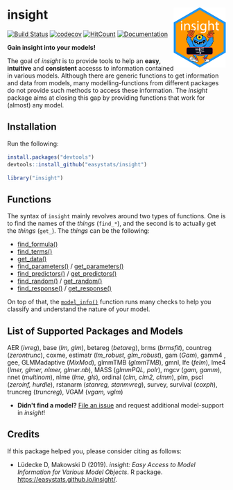 # insight <img src='man/figures/logo.png' align="right" height="139" />

[![Build Status](https://travis-ci.org/easystats/insight.svg?branch=master)](https://travis-ci.org/easystats/insight)
[![codecov](https://codecov.io/gh/easystats/insight/branch/master/graph/badge.svg)](https://codecov.io/gh/easystats/insight)
[![HitCount](http://hits.dwyl.io/easystats/insight.svg)](http://hits.dwyl.io/easystats/insight) [![Documentation](https://img.shields.io/badge/documentation-insight-orange.svg?colorB=E91E63)](https://easystats.github.io/insight/)


**Gain insight into your models!**

The goal of *insight* is to provide tools to help an **easy**, **intuitive** and **consistent** accesss to information contained in various models. Although there are generic functions to get information and data from models, many modelling-functions from different packages do not provide such methods to access these information. The *insight* package aims at closing this gap by providing functions that work for (almost) any model.
  

## Installation

Run the following:

```r
install.packages("devtools")
devtools::install_github("easystats/insight")
```

```r
library("insight")
```


## Functions

The syntax of `insight` mainly revolves around two types of functions. One is to find the names of the *things* (`find_*`), and the second is to actually get the *things* (`get_`). The *things* can be the following:

- [find_formula()](https://easystats.github.io/insight/reference/find_formula.html)
- [find_terms()](https://easystats.github.io/insight/reference/find_terms.html)
- [get_data()](https://easystats.github.io/insight/reference/get_data.html)
- [find_parameters()](https://easystats.github.io/insight/reference/find_parameters.html) / [get_parameters()](https://easystats.github.io/insight/reference/get_parameters.html)
- [find_predictors()](https://easystats.github.io/insight/reference/find_predictors.html) / [get_predictors()](https://easystats.github.io/insight/reference/get_predictors.html)
- [find_random()](https://easystats.github.io/insight/reference/find_random.html) / [get_random()](https://easystats.github.io/insight/reference/get_random.html)
- [find_response()](https://easystats.github.io/insight/reference/find_response.html) /  [get_response()](https://easystats.github.io/insight/reference/get_response.html)

On top of that, the [`model_info()`](https://easystats.github.io/insight/reference/model_info.html) function runs many checks to help you classify and understand the nature of your model.


## List of Supported Packages and Models

AER (*ivreg*), base (*lm, glm*), betareg (*betareg*), brms (*brmsfit*), countreg (*zerontrunc*), coxme, estimatr (*lm_robust, glm_robust*), gam (*Gam*), gamm4 , gee, GLMMadaptive (*MixMod*), glmmTMB (*glmmTMB*), gmnl, lfe (*felm*), lme4 (*lmer, glmer, nlmer, glmer.nb*), MASS (*glmmPQL, polr*), mgcv (*gam, gamm*), nnet (*multinom*), nlme (*lme, gls*), ordinal (*clm, clm2, clmm*), plm, pscl (*zeroinf, hurdle*), rstanarm (*stanreg, stanmvreg*), survey, survival (*coxph*), truncreg (*truncreg*), VGAM (*vgam, vglm*)

- **Didn't find a model?** [File an issue](https://github.com/easystats/insight/issues) and request additional model-support in _insight_!


## Credits

If this package helped you, please consider citing as follows:

- Lüdecke D, Makowski D (2019). *insight: Easy Access to Model Information for Various Model Objects*. R package. https://easystats.github.io/insight/.

